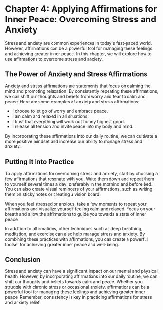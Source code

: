 Chapter 4: Applying Affirmations for Inner Peace: Overcoming Stress and Anxiety
===============================================================================

Stress and anxiety are common experiences in today's fast-paced world. However, affirmations can be a powerful tool for managing these feelings and achieving greater inner peace. In this chapter, we will explore how to use affirmations to overcome stress and anxiety.

The Power of Anxiety and Stress Affirmations
--------------------------------------------

Anxiety and stress affirmations are statements that focus on calming the mind and promoting relaxation. By consistently repeating these affirmations, we can shift our thoughts and beliefs from worry and fear to calm and peace. Here are some examples of anxiety and stress affirmations:

* I choose to let go of worry and embrace peace.
* I am calm and relaxed in all situations.
* I trust that everything will work out for my highest good.
* I release all tension and invite peace into my body and mind.

By incorporating these affirmations into our daily routine, we can cultivate a more positive mindset and increase our ability to manage stress and anxiety.

Putting It Into Practice
------------------------

To apply affirmations for overcoming stress and anxiety, start by choosing a few affirmations that resonate with you. Write them down and repeat them to yourself several times a day, preferably in the morning and before bed. You can also create visual reminders of your affirmations, such as writing them on sticky notes or creating a vision board.

When you feel stressed or anxious, take a few moments to repeat your affirmations and visualize yourself feeling calm and relaxed. Focus on your breath and allow the affirmations to guide you towards a state of inner peace.

In addition to affirmations, other techniques such as deep breathing, meditation, and exercise can also help manage stress and anxiety. By combining these practices with affirmations, you can create a powerful toolset for achieving greater inner peace and well-being.

Conclusion
----------

Stress and anxiety can have a significant impact on our mental and physical health. However, by incorporating affirmations into our daily routine, we can shift our thoughts and beliefs towards calm and peace. Whether you struggle with chronic stress or occasional anxiety, affirmations can be a powerful tool for managing these feelings and achieving greater inner peace. Remember, consistency is key in practicing affirmations for stress and anxiety relief.
